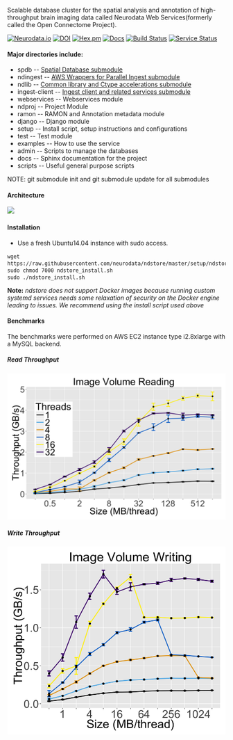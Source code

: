 Scalable database cluster for the spatial analysis and annotation of high-throughput brain imaging data called Neurodata Web Services(formerly called the Open Connectome Project).

[![Neurodata.io](https://img.shields.io/badge/Visit-neurodata.io-ff69b4.svg)](http://neurodata.io/)
[![DOI](https://zenodo.org/badge/doi/10.5281/zenodo.19972.svg)](http://dx.doi.org/10.5281/zenodo.19972)
[![Hex.pm](https://img.shields.io/hexpm/l/plug.svg)](http://www.apache.org/licenses/LICENSE-2.0.html)
[![Docs](https://img.shields.io/badge/Docs-latest-brightgreen.svg)](http://docs.neurodata.io/ndstore/)
[![Build Status](https://travis-ci.org/neurodata/ndstore.svg?branch=microns)](https://travis-ci.org/neurodata/ndstore)
[![Service Status](https://img.shields.io/badge/service-status-lightgrey.svg)](http://neurodata.statuspage.io/)


#### Major directories include:

  * spdb -- [Spatial Database submodule](https://github.com/neurodata/spdb)
  * ndingest -- [AWS Wrappers for Parallel Ingest submodule](https://github.com/neurodata/ndingest)
  * ndlib -- [Common library and Ctype accelerations submodule](https://github.com/neurodata/ndlib)
  * ingest-client -- [Ingest client and related services submodule](https://github.com/neurodata/ingest-client)
  * webservices -- Webservices module
  * ndproj -- Project Module
  * ramon -- RAMON and Annotation metadata module
  * django -- Django module
  * setup -- Install script, setup instructions and configurations
  * test -- Test module
  * examples -- How to use the service
  * admin -- Scripts to manage the databases
  * docs -- Sphinx documentation for the project
  * scripts -- Useful general purpose scripts

NOTE: git submodule init and git submodule update for all submodules

#### Architecture

![](./docs/images/neurodata_cluster.png)

#### Installation

* Use a fresh Ubuntu14.04 instance with sudo access.
```console
wget https://raw.githubusercontent.com/neurodata/ndstore/master/setup/ndstore_install.sh
sudo chmod 7000 ndstore_install.sh
sudo ./ndstore_install.sh
```
**Note:** *ndstore does not support Docker images because running custom systemd services needs some relaxation of security on the Docker engine leading to issues. We recommend using the install script used above*

#### Benchmarks

The benchmarks were performed on AWS EC2 instance type i2.8xlarge with a MySQL backend.

##### Read Throughput

![](./docs/images/neurodata_read_throughput.png)

##### Write Throughput

![](./docs/images/neurodata_write_throughput.png)
